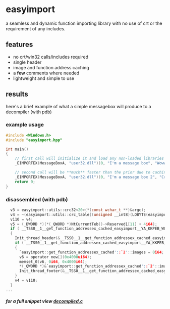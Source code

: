 # easyimport
a seamless and dynamic function importing library with no use of crt or the requirement of any includes. 

## features
- no crt/win32 calls/includes required
- single header
- image and function address caching
- a **few** comments where needed
- lightweight and simple to use

## results
here's a brief example of what a simple messagebox will produce to a decompiler (with pdb)
### example usage
```c++
#include <Windows.h> 
#include "easyimport.hpp"

int main()
{
	// first call will initialize it and load any non-loaded libraries (user32 etc)
	_EIMPORTEX(MessageBoxA, "user32.dll")(0, "I'm a message box", "Wowww", 0);

	// second call will be **much** faster than the prior due to caching.
	_EIMPORTEX(MessageBoxA, "user32.dll")(0, "I'm a message box 2", "Crazyyy", 0);
	return 0;
}
```

### disassembled (with pdb)
```c
  v3 = easyimport::utils::crc32<20>(*(const wchar_t **)&argc);
  v4 = ~(easyimport::utils::crc_table[(unsigned __int8)(LOBYTE(easyimport::utils::crc_table[(unsigned __int8)(aIMAMessageBox[10] ^ v3)]) ^ BYTE1(v3) ^ aIMAMessageBox[12])] ^ ((easyimport::utils::crc_table[(unsigned __int8)(aIMAMessageBox[10] ^ v3)] ^ (v3 >> 8)) >> 8));
  v110 = v4;
  v5 = (_DWORD *)(*(_QWORD *)NtCurrentTeb()->Reserved1[11] + 4i64);
  if ( __TSS0__1__get_function_addressex_cached_easyimport__YA_KKPEB_W0_Z_4HA > *v5 )
  {
    Init_thread_header(&__TSS0__1__get_function_addressex_cached_easyimport__YA_KKPEB_W0_Z_4HA);
    if ( __TSS0__1__get_function_addressex_cached_easyimport__YA_KKPEB_W0_Z_4HA == -1 )
    {
      `easyimport::get_function_addressex_cached'::`2'::images = 0i64;
      v6 = operator new[](0x4000ui64);
      memset_0(v6, 0i64, 0x4000i64);
      *(_QWORD *)&`easyimport::get_function_addressex_cached'::`2'::images = v6;
      Init_thread_footer(&__TSS0__1__get_function_addressex_cached_easyimport__YA_KKPEB_W0_Z_4HA);
    }
    v4 = v110;
  }
...
```

##### for a full snippet view [decompiled.c](https://github.com/AntiWinner/easyimport/blob/main/decompiled.c)

